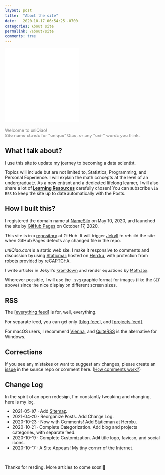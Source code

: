 ```yaml
---
layout: post
title:  "About the site"
date:   2020-10-17 06:54:25 -0700
categories: About site
permalink: /about/site
comments: true
---
```

![Welcome to uniQiao](/images/welcome.svg "Free to explore")

<span style="color: gray">Welcome to uniQiao!  
Site name stands for "unique" Qiao, or any "uni-" words you think.</span>

## What I talk about?

I use this site to update my journey to becoming a data scientist.

Topics will include but are not limited to, Statistics, Programming, and Personal Experience. I will explain the math concepts at the level of an undergraduate. As a new entrant and a dedicated lifelong learner, I will also share a lot of __[Learning Resources](/resources)__ carefully chosen! You can subscribe `via RSS` to keep the site up to date automatically with the Posts.

## How I built this?

I registered the domain name at [NameSilo](https://www.namesilo.com/) on May 10, 2020, and launched the site by [GitHub Pages](https://pages.github.com/) on October 17, 2020.

This site is in a [repository](https://github.com/qiaohuang/qiaohuang.github.io) at GitHub. It will trigger [Jekyll](https://jekyllrb.com/) to rebuild the site when GitHub Pages detects any changed file in the repo.

_uniQiao.com_ is a static web site. I make it responsive to comments and discussion by using [Staticman](https://staticman.net/) hosted on [Heroku](https://www.heroku.com/), with protection from robots provided by [reCAPTCHA](https://www.google.com/recaptcha/about).

I write articles in Jekyll's [kramdown](https://kramdown.gettalong.org/) and render equations by [MathJax](https://www.mathjax.org/).

Wherever possible, I will use the `.svg` graphic format for images (like the `GIF` above) since the nice display on different screen sizes.

## RSS

The [[everything feed](/feed.xml)] is for, well, everything.

For separate feed, you can get only [[blog feed](/blog/feed.xml)], and [[projects feed](/projects/feed.xml)].

For macOS users, I recommend [Vienna](https://www.vienna-rss.com/), and [QuiteRSS](https://quiterss.org/) is the alternative for Windows.

## Corrections

If you see any mistakes or want to suggest any changes, please create an [issue](https://github.com/qiaohuang/qiaohuang.github.io/issues/new) in the source repo or comment here. ([How comments work?](/test#comments))

## Change Log

In the spirit of an open redesign, I'm constantly tweaking and changing, here is my log.

- 2021-05-07 · Add [Sitemap](https://a254311.sitemaphosting7.com/4229114/sitemap.html).
- 2021-04-20 · Reorganize Posts. Add Change Log.
- 2020-10-23 · Now with Comments! Add Staticman at Heroku.
- 2020-10-21 · Complete Categorization. Add blog and projects categories, with separate feed.
- 2020-10-19 · Complete Customization. Add title logo, favicon, and social icons.
- 2020-10-17 · A Site Appears! My tiny corner of the Internet.

<br>

Thanks for reading. More articles to come soon!🚀
